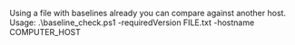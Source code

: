Using a file with baselines already you can compare against another host.
Usage:
.\baseline_check.ps1 -requiredVersion FILE.txt -hostname COMPUTER_HOST
